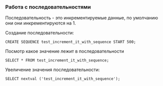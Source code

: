 ### Работа с последовательностями

Последовательность - это инкрементируемые данные, по умолчанию они они инкрементируются на 1.

Создание последовательности:

    CREATE SEQUENCE test_increment_it_with_sequence START 500;
    
Посмотр какое значение лежит в последовательности
  
    SELECT * FROM test_increment_it_with_sequence;
    
Увеличение значения последовательности:

    SELECT nextval ('test_increment_it_with_sequence');
    
